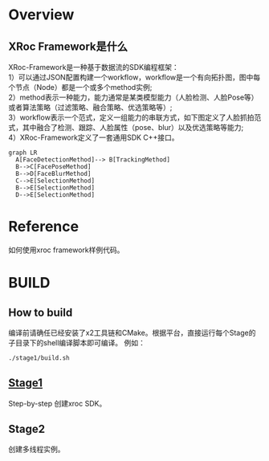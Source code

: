 # Overview  

## XRoc Framework是什么
XRoc-Framework是一种基于数据流的SDK编程框架：  
1）可以通过JSON配置构建一个workflow，workflow是一个有向拓扑图，图中每个节点（Node）都是一个或多个method实例;    
2）method表示一种能力，能力通常是某类模型能力（人脸检测、人脸Pose等）或者算法策略（过滤策略、融合策略、优选策略等）;  
3）workflow表示一个范式，定义一组能力的串联方式，如下图定义了人脸抓拍范式，其中融合了检测、跟踪、人脸属性（pose、blur）以及优选策略等能力;  
4）XRoc-Framework定义了一套通用SDK C++接口。


```mermaid
graph LR
  A[FaceDetectionMethod]--> B[TrackingMethod]
  B-->C[FacePoseMethod]
  B-->D[FaceBlurMethod]
  C-->E[SelectionMethod]
  B-->E[SelectionMethod]
  D-->E[SelectionMethod]
```

# Reference 

如何使用xroc framework样例代码。

# BUILD

## How to build

编译前请确任已经安装了x2工具链和CMake。根据平台，直接运行每个Stage的子目录下的shell编译脚本即可编译。
例如：

```bash
./stage1/build.sh
```


## [Stage1](./stage1)
Step-by-step 创建xroc SDK。

## Stage2
创建多线程实例。





